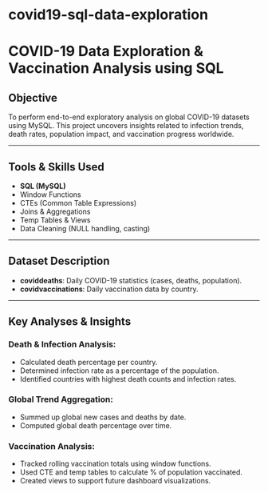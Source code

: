 # covid19-sql-data-exploration
# COVID-19 Data Exploration & Vaccination Analysis using SQL

## Objective
To perform end-to-end exploratory analysis on global COVID-19 datasets using MySQL. This project uncovers insights related to infection trends, death rates, population impact, and vaccination progress worldwide.

---

## Tools & Skills Used
- **SQL (MySQL)**
- Window Functions
- CTEs (Common Table Expressions)
- Joins & Aggregations
- Temp Tables & Views
- Data Cleaning (NULL handling, casting)

---

## Dataset Description
- **coviddeaths**: Daily COVID-19 statistics (cases, deaths, population).
- **covidvaccinations**: Daily vaccination data by country.

---

## Key Analyses & Insights

### Death & Infection Analysis:
- Calculated death percentage per country.
- Determined infection rate as a percentage of the population.
- Identified countries with highest death counts and infection rates.

### Global Trend Aggregation:
- Summed up global new cases and deaths by date.
- Computed global death percentage over time.

### Vaccination Analysis:
- Tracked rolling vaccination totals using window functions.
- Used CTE and temp tables to calculate % of population vaccinated.
- Created views to support future dashboard visualizations.
